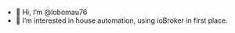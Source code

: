 - 👋 Hi, I’m @lobomau76
- 👀 I’m interested in house automation, using ioBroker in first place.
<!---
lobomau76/lobomau76 is a ✨ special ✨ repository because its `README.md` (this file) appears on your GitHub profile.
You can click the Preview link to take a look at your changes.
--->

